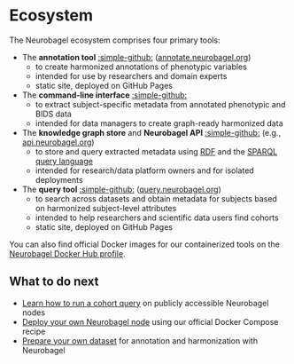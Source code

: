 # Ecosystem

The Neurobagel ecosystem comprises four primary tools:

- The **annotation tool** [:simple-github:](https://github.com/neurobagel/annotation_tool) ([annotate.neurobagel.org](https://annotate.neurobagel.org))
    - to create harmonized annotations of phenotypic variables
    - intended for use by researchers and domain experts
    - static site, deployed on GitHub Pages
- The **command-line interface** [:simple-github:](https://github.com/neurobagel/bagel-cli)
    - to extract subject-specific metadata from annotated phenotypic and BIDS data
    - intended for data managers to create graph-ready harmonized data
- The **knowledge graph store** and **Neurobagel API** [:simple-github:](https://github.com/neurobagel/api) (e.g., [api.neurobagel.org](https://api.neurobagel.org))
    - to store and query extracted metadata using [RDF](https://www.w3.org/RDF/) and the [SPARQL query language](https://www.w3.org/TR/rdf-sparql-query/)
    - intended for research/data platform owners and for isolated deployments
- The **query tool** [:simple-github:](https://github.com/neurobagel/query-tool) ([query.neurobagel.org](https://query.neurobagel.org))
    - to search across datasets and obtain metadata for subjects based on harmonized subject-level attributes
    - intended to help researchers and scientific data users find cohorts
    - static site, deployed on GitHub Pages

You can also find official Docker images for our containerized tools on the [Neurobagel Docker Hub profile](https://hub.docker.com/u/neurobagel).

## What to do next

- [Learn how to run a cohort query](./query_tool.md) on publicly accessible Neurobagel nodes
- [Deploy your own Neurobagel node](./getting_started.md) using our official Docker Compose recipe
- [Prepare your own dataset](./data_prep.md) for annotation and harmonization with Neurobagel
